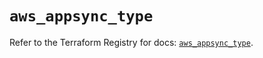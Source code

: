 # `aws_appsync_type`

Refer to the Terraform Registry for docs: [`aws_appsync_type`](https://registry.terraform.io/providers/hashicorp/aws/5.86.0/docs/resources/appsync_type).
